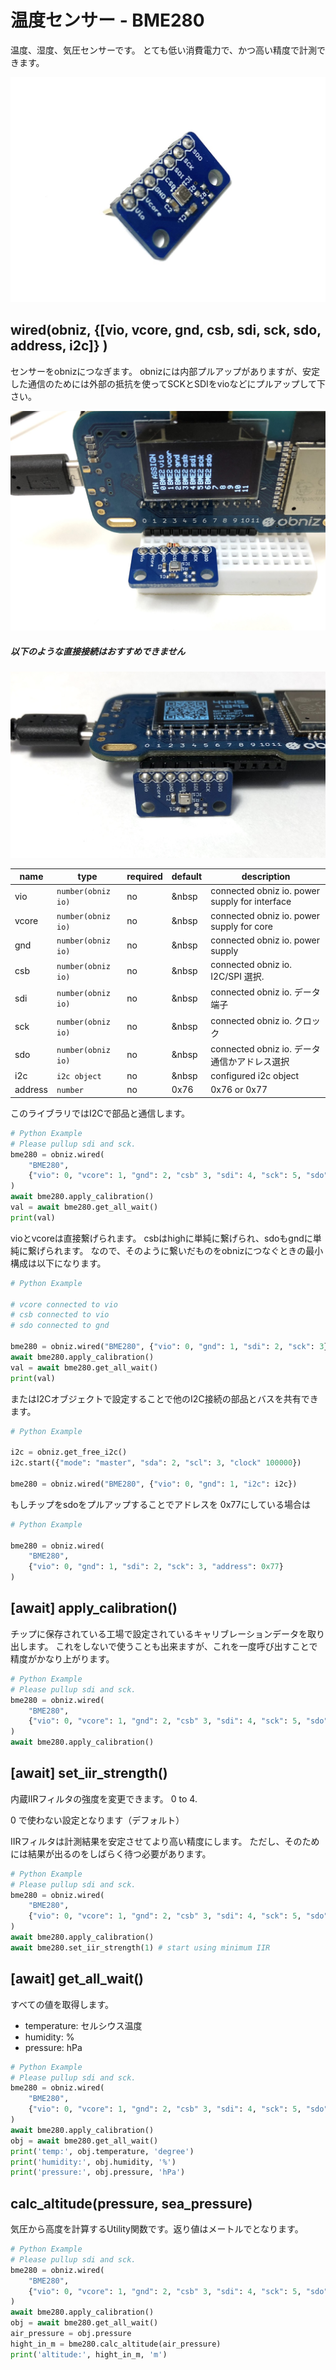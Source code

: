 # 温度センサー - BME280
温度、湿度、気圧センサーです。
とても低い消費電力で、かつ高い精度で計測できます。

![](./image.jpg)

## wired(obniz,  {[vio, vcore, gnd, csb, sdi, sck, sdo, address, i2c]} )

センサーをobnizにつなぎます。
obnizには内部プルアップがありますが、安定した通信のためには外部の抵抗を使ってSCKとSDIをvioなどにプルアップして下さい。

![](./image2.jpg)

##### 以下のような直接接続はおすすめできません

![](./image3.jpg)

name | type | required | default | description
--- | --- | --- | --- | ---
vio | `number(obniz io)` | no | &nbsp | connected obniz io. power supply for interface
vcore | `number(obniz io)` | no | &nbsp | connected obniz io. power supply for core
gnd | `number(obniz io)` | no | &nbsp | connected obniz io. power supply
csb | `number(obniz io)` | no | &nbsp | connected obniz io. I2C/SPI 選択.
sdi | `number(obniz io)` | no | &nbsp | connected obniz io. データ端子
sck | `number(obniz io)` | no | &nbsp | connected obniz io. クロック
sdo | `number(obniz io)` | no | &nbsp | connected obniz io. データ通信かアドレス選択
i2c | `i2c object` | no | &nbsp | configured i2c object
address | `number` | no | 0x76  | 0x76 or 0x77

このライブラリではI2Cで部品と通信します。

```Python
# Python Example
# Please pullup sdi and sck.
bme280 = obniz.wired(
    "BME280",
    {"vio": 0, "vcore": 1, "gnd": 2, "csb" 3, "sdi": 4, "sck": 5, "sdo":6}
)
await bme280.apply_calibration()
val = await bme280.get_all_wait()
print(val)
```

vioとvcoreは直接繋げられます。
csbはhighに単純に繋げられ、sdoもgndに単純に繋げられます。
なので、そのように繋いだものをobnizにつなぐときの最小構成は以下になります。


```Python
# Python Example

# vcore connected to vio
# csb connected to vio
# sdo connected to gnd

bme280 = obniz.wired("BME280", {"vio": 0, "gnd": 1, "sdi": 2, "sck": 3})
await bme280.apply_calibration()
val = await bme280.get_all_wait()
print(val)
```

またはI2Cオブジェクトで設定することで他のI2C接続の部品とバスを共有できます。

```Python
# Python Example

i2c = obniz.get_free_i2c()
i2c.start({"mode": "master", "sda": 2, "scl": 3, "clock" 100000}) 

bme280 = obniz.wired("BME280", {"vio": 0, "gnd": 1, "i2c": i2c})
```

もしチップをsdoをプルアップすることでアドレスを 0x77にしている場合は

```Python
# Python Example

bme280 = obniz.wired(
    "BME280",
    {"vio": 0, "gnd": 1, "sdi": 2, "sck": 3, "address": 0x77}
)
```

## [await] apply_calibration()

チップに保存されている工場で設定されているキャリブレーションデータを取り出します。
これをしないで使うことも出来ますが、これを一度呼び出すことで精度がかなり上がります。

```Python
# Python Example
# Please pullup sdi and sck.
bme280 = obniz.wired(
    "BME280",
    {"vio": 0, "vcore": 1, "gnd": 2, "csb" 3, "sdi": 4, "sck": 5, "sdo":6}
)
await bme280.apply_calibration()
```

## [await] set_iir_strength()

内蔵IIRフィルタの強度を変更できます。 0 to 4.

0 で使わない設定となります（デフォルト）

IIRフィルタは計測結果を安定させてより高い精度にします。
ただし、そのためには結果が出るのをしばらく待つ必要があります。


```Python
# Python Example
# Please pullup sdi and sck.
bme280 = obniz.wired(
    "BME280",
    {"vio": 0, "vcore": 1, "gnd": 2, "csb" 3, "sdi": 4, "sck": 5, "sdo":6}
)
await bme280.apply_calibration()
await bme280.set_iir_strength(1) # start using minimum IIR 
```

## [await] get_all_wait()

すべての値を取得します。

- temperature: セルシウス温度
- humidity: %
- pressure: hPa

```Python
# Python Example
# Please pullup sdi and sck.
bme280 = obniz.wired(
    "BME280",
    {"vio": 0, "vcore": 1, "gnd": 2, "csb" 3, "sdi": 4, "sck": 5, "sdo":6}
)
await bme280.apply_calibration()
obj = await bme280.get_all_wait()
print('temp:', obj.temperature, 'degree')
print('humidity:', obj.humidity, '%')
print('pressure:', obj.pressure, 'hPa')
```

## calc_altitude(pressure, sea_pressure)

気圧から高度を計算するUtility関数です。返り値はメートルでとなります。

```Python
# Python Example
# Please pullup sdi and sck.
bme280 = obniz.wired(
    "BME280",
    {"vio": 0, "vcore": 1, "gnd": 2, "csb" 3, "sdi": 4, "sck": 5, "sdo":6}
)
await bme280.apply_calibration()
obj = await bme280.get_all_wait()
air_pressure = obj.pressure
hight_in_m = bme280.calc_altitude(air_pressure)
print('altitude:', hight_in_m, 'm')
```